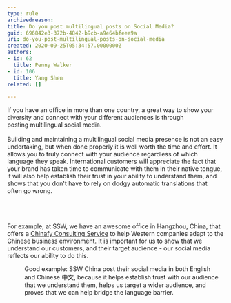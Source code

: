 ```yaml
---
type: rule
archivedreason: 
title: Do you post multilingual posts on Social Media?
guid: 696842e3-372b-4842-b9cb-a9e64bfeea9a
uri: do-you-post-multilingual-posts-on-social-media
created: 2020-09-25T05:34:57.0000000Z
authors:
- id: 62
  title: Penny Walker
- id: 106
  title: Yang Shen
related: []

---
```



<div>​​​​If you have an office in more than one country, a great way to show your diversity and connect with your different audiences is&#160;through posting&#160;multilingual social media​.​​&#160;<br></div><div><br></div><div>Building and maintaining a multilingual social media presence is not an easy undertaking, but ​when done properly it is well worth the time and effort. It allows you to truly connect with your audience regardless of which language they speak. International customers will appreciate the fact that your brand has taken time to communicate with them in their native tongue, it will also&#160;help establish their&#160;trust in your ability to understand them,&#160;and shows that&#160;you don't have to rely on dodgy automatic translations that often&#160;go wrong.&#160;​<br>&#160;<br></div>
<br><excerpt class='endintro'></excerpt><br>
<p>​For example, at SSW, we have an awesome office in Hangzhou, China,&#160;that offers a&#160;<a href="https&#58;//www.ssw.com.au/ssw/Consulting/Chinafy-App.aspx">Chinafy Consulting Service</a>&#160;to help&#160;Western companies adapt to the Chinese business environment. It is important for us to show that we understand our customers, and their target audience​ -&#160;our social media reflects our ability to do this.<br></p><div class="ms-rtestate-read ms-rte-wpbox" unselectable="on"><div class="ms-rtestate-notify  ms-rtestate-read 8fb64ff3-208f-465e-9391-9b9aac4680f3" id="div_8fb64ff3-208f-465e-9391-9b9aac4680f3" unselectable="on"></div><div id="vid_8fb64ff3-208f-465e-9391-9b9aac4680f3" unselectable="on" style="display&#58;none;"></div></div><dd class="ssw15-rteElement-FigureGood">​​​​​Goo​​d example&#58;&#160;SSW China&#160;post their social media in&#160;both English and&#160;Chinese ​中文, because&#160;it helps&#160;establish&#160;trust with our audience that we understand them,&#160;helps us target a wider audience, and proves that&#160;we can help bridge&#160;the language&#160;barrier.&#160;​<br><br></dd><br>



